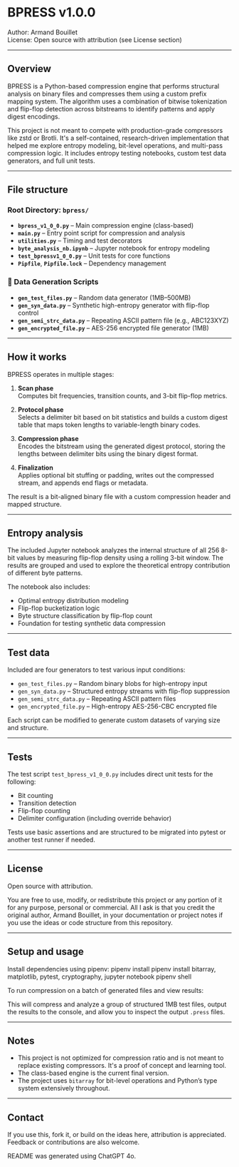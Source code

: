 
# BPRESS v1.0.0

Author: Armand Bouillet  
License: Open source with attribution (see License section)

---

## Overview

BPRESS is a Python-based compression engine that performs structural analysis on binary files and compresses them using a custom prefix mapping system. The algorithm uses a combination of bitwise tokenization and flip-flop detection across bitstreams to identify patterns and apply digest encodings.

This project is not meant to compete with production-grade compressors like zstd or Brotli. It's a self-contained, research-driven implementation that helped me explore entropy modeling, bit-level operations, and multi-pass compression logic. It includes entropy testing notebooks, custom test data generators, and full unit tests.

---

## File structure
### Root Directory: `bpress/`
- **`bpress_v1_0_0.py`** – Main compression engine (class-based)
- **`main.py`** – Entry point script for compression and analysis
- **`utilities.py`** – Timing and test decorators
- **`byte_analysis_nb.ipynb`** – Jupyter notebook for entropy modeling
- **`test_bpressv1_0_0.py`** – Unit tests for core functions
- **`Pipfile`**, **`Pipfile.lock`** – Dependency management

### 📂 Data Generation Scripts
- **`gen_test_files.py`** – Random data generator (1MB–500MB)
- **`gen_syn_data.py`** – Synthetic high-entropy generator with flip-flop control
- **`gen_semi_strc_data.py`** – Repeating ASCII pattern file (e.g., ABC123XYZ)
- **`gen_encrypted_file.py`** – AES-256 encrypted file generator (1MB)

---

## How it works

BPRESS operates in multiple stages:

1. **Scan phase**  
   Computes bit frequencies, transition counts, and 3-bit flip-flop metrics.

2. **Protocol phase**  
   Selects a delimiter bit based on bit statistics and builds a custom digest table that maps token lengths to variable-length binary codes.

3. **Compression phase**  
   Encodes the bitstream using the generated digest protocol, storing the lengths between delimiter bits using the binary digest format.

4. **Finalization**  
   Applies optional bit stuffing or padding, writes out the compressed stream, and appends end flags or metadata.

The result is a bit-aligned binary file with a custom compression header and mapped structure.

---

## Entropy analysis

The included Jupyter notebook analyzes the internal structure of all 256 8-bit values by measuring flip-flop density using a rolling 3-bit window. The results are grouped and used to explore the theoretical entropy contribution of different byte patterns.

The notebook also includes:

- Optimal entropy distribution modeling
- Flip-flop bucketization logic
- Byte structure classification by flip-flop count
- Foundation for testing synthetic data compression

---

## Test data

Included are four generators to test various input conditions:

- `gen_test_files.py` – Random binary blobs for high-entropy input
- `gen_syn_data.py` – Structured entropy streams with flip-flop suppression
- `gen_semi_strc_data.py` – Repeating ASCII pattern files
- `gen_encrypted_file.py` – High-entropy AES-256-CBC encrypted file

Each script can be modified to generate custom datasets of varying size and structure.

---

## Tests

The test script `test_bpress_v1_0_0.py` includes direct unit tests for the following:

- Bit counting
- Transition detection
- Flip-flop counting
- Delimiter configuration (including override behavior)

Tests use basic assertions and are structured to be migrated into pytest or another test runner if needed.

---

## License

Open source with attribution.

You are free to use, modify, or redistribute this project or any portion of it for any purpose, personal or commercial. All I ask is that you credit the original author, Armand Bouillet, in your documentation or project notes if you use the ideas or code structure from this repository.

---

## Setup and usage

Install dependencies using pipenv:
pipenv install
pipenv install bitarray, matplotlib, pytest, cryptography, jupyter notebook
pipenv shell


To run compression on a batch of generated files and view results:


This will compress and analyze a group of structured 1MB test files, output the results to the console, and allow you to inspect the output `.press` files.

---

## Notes

- This project is not optimized for compression ratio and is not meant to replace existing compressors. It's a proof of concept and learning tool.
- The class-based engine is the current final version.
- The project uses `bitarray` for bit-level operations and Python’s type system extensively throughout.

---

## Contact

If you use this, fork it, or build on the ideas here, attribution is appreciated. Feedback or contributions are also welcome.

README was generated using ChatGPT 4o.
